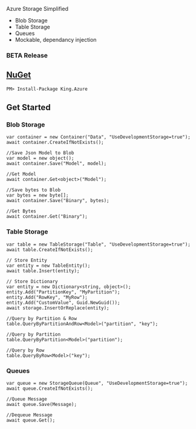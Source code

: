Azure Storage Simplified
- Blob Storage
- Table Storage
- Queues
- Mockable, dependancy injection

### BETA Release

## [NuGet](https://www.nuget.org/packages/King.Azure)
```
PM> Install-Package King.Azure
```

## Get Started
### Blob Storage
```
var container = new Container("Data", "UseDevelopmentStorage=true");
await container.CreateIfNotExists();

//Save Json Model to Blob
var model = new object();
await container.Save("Model", model);

//Get Model
await container.Get<object>("Model");

//Save bytes to Blob
var bytes = new byte[];
await container.Save("Binary", bytes);

//Get Bytes
await container.Get("Binary");
```

### Table Storage
```
var table = new TableStorage("Table", "UseDevelopmentStorage=true");
await table.CreateIfNotExists();

// Store Entity
var entity = new TableEntity();
await table.Insert(entity);

// Store Dictionary
var entity = new Dictionary<string, object>();
entity.Add("PartitionKey", "MyPartition");
entity.Add("RowKey", "MyRow");
entity.Add("CustomValue", Guid.NewGuid());
await storage.InsertOrReplace(entity);

//Query by Partition & Row
table.QueryByPartitionAndRow<Model>("partition", "key");

//Query by Partition
table.QueryByPartition<Model>("partition");

//Query by Row
table.QueryByRow<Model>("key");
```

### Queues
```
var queue = new StorageQueue(Queue", "UseDevelopmentStorage=true");
await queue.CreateIfNotExists();

//Queue Message
await queue.Save(Message);

//Dequeue Message
await queue.Get();
```